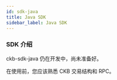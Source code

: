 ```yaml
---
id: sdk-java
title: Java SDK
sidebar_label: Java SDK
---
```


### SDK 介绍

ckb-sdk-java 仍在开发中，尚未准备好。

在使用前，您应该熟悉 CKB 交易结构和 RPC。